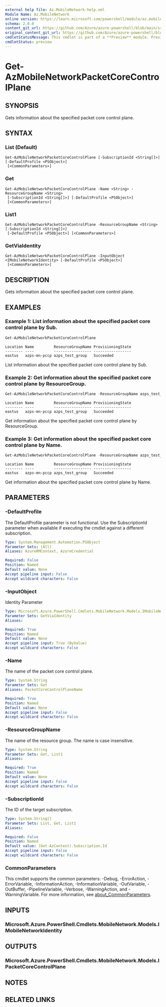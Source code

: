 ```yaml
---
external help file: Az.MobileNetwork-help.xml
Module Name: Az.MobileNetwork
online version: https://learn.microsoft.com/powershell/module/az.mobilenetwork/get-azmobilenetworkpacketcorecontrolplane
schema: 2.0.0
content_git_url: https://github.com/Azure/azure-powershell/blob/main/src/MobileNetwork/MobileNetwork/help/Get-AzMobileNetworkPacketCoreControlPlane.md
original_content_git_url: https://github.com/Azure/azure-powershell/blob/main/src/MobileNetwork/MobileNetwork/help/Get-AzMobileNetworkPacketCoreControlPlane.md
cmdletStatusMessage: This cmdlet is part of a **Preview** module. Preview versions aren't recommended for use in production environments. For more information, see https://aka.ms/azps-refstatus.
cmdletStatus: preview
---
```

# Get-AzMobileNetworkPacketCoreControlPlane

## SYNOPSIS
Gets information about the specified packet core control plane.

## SYNTAX

### List (Default)
```
Get-AzMobileNetworkPacketCoreControlPlane [-SubscriptionId <String[]>] [-DefaultProfile <PSObject>]
 [<CommonParameters>]
```

### Get
```
Get-AzMobileNetworkPacketCoreControlPlane -Name <String> -ResourceGroupName <String>
 [-SubscriptionId <String[]>] [-DefaultProfile <PSObject>]
 [<CommonParameters>]
```

### List1
```
Get-AzMobileNetworkPacketCoreControlPlane -ResourceGroupName <String> [-SubscriptionId <String[]>]
 [-DefaultProfile <PSObject>] [<CommonParameters>]
```

### GetViaIdentity
```
Get-AzMobileNetworkPacketCoreControlPlane -InputObject <IMobileNetworkIdentity> [-DefaultProfile <PSObject>]
 [<CommonParameters>]
```

## DESCRIPTION
Gets information about the specified packet core control plane.

## EXAMPLES

### Example 1: List information about the specified packet core control plane by Sub.
```powershell
Get-AzMobileNetworkPacketCoreControlPlane
```

```output
Location Name         ResourceGroupName ProvisioningState
-------- ----         ----------------- -----------------
eastus   azps-mn-pccp azps_test_group   Succeeded
```

List information about the specified packet core control plane by Sub.

### Example 2: Get information about the specified packet core control plane by ResourceGroup.
```powershell
Get-AzMobileNetworkPacketCoreControlPlane -ResourceGroupName azps_test_group
```

```output
Location Name         ResourceGroupName ProvisioningState
-------- ----         ----------------- -----------------
eastus   azps-mn-pccp azps_test_group   Succeeded
```

Get information about the specified packet core control plane by ResourceGroup.

### Example 3: Get information about the specified packet core control plane by Name.
```powershell
Get-AzMobileNetworkPacketCoreControlPlane -ResourceGroupName azps_test_group -Name azps-mn-pccp
```

```output
Location Name         ResourceGroupName ProvisioningState
-------- ----         ----------------- -----------------
eastus   azps-mn-pccp azps_test_group   Succeeded
```

Get information about the specified packet core control plane by Name.

## PARAMETERS

### -DefaultProfile
The DefaultProfile parameter is not functional.
Use the SubscriptionId parameter when available if executing the cmdlet against a different subscription.

```yaml
Type: System.Management.Automation.PSObject
Parameter Sets: (All)
Aliases: AzureRMContext, AzureCredential

Required: False
Position: Named
Default value: None
Accept pipeline input: False
Accept wildcard characters: False
```

### -InputObject
Identity Parameter

```yaml
Type: Microsoft.Azure.PowerShell.Cmdlets.MobileNetwork.Models.IMobileNetworkIdentity
Parameter Sets: GetViaIdentity
Aliases:

Required: True
Position: Named
Default value: None
Accept pipeline input: True (ByValue)
Accept wildcard characters: False
```

### -Name
The name of the packet core control plane.

```yaml
Type: System.String
Parameter Sets: Get
Aliases: PacketCoreControlPlaneName

Required: True
Position: Named
Default value: None
Accept pipeline input: False
Accept wildcard characters: False
```

### -ResourceGroupName
The name of the resource group.
The name is case insensitive.

```yaml
Type: System.String
Parameter Sets: Get, List1
Aliases:

Required: True
Position: Named
Default value: None
Accept pipeline input: False
Accept wildcard characters: False
```

### -SubscriptionId
The ID of the target subscription.

```yaml
Type: System.String[]
Parameter Sets: List, Get, List1
Aliases:

Required: False
Position: Named
Default value: (Get-AzContext).Subscription.Id
Accept pipeline input: False
Accept wildcard characters: False
```

### CommonParameters
This cmdlet supports the common parameters: -Debug, -ErrorAction, -ErrorVariable, -InformationAction, -InformationVariable, -OutVariable, -OutBuffer, -PipelineVariable, -Verbose, -WarningAction, and -WarningVariable. For more information, see [about_CommonParameters](http://go.microsoft.com/fwlink/?LinkID=113216).

## INPUTS

### Microsoft.Azure.PowerShell.Cmdlets.MobileNetwork.Models.IMobileNetworkIdentity

## OUTPUTS

### Microsoft.Azure.PowerShell.Cmdlets.MobileNetwork.Models.IPacketCoreControlPlane

## NOTES

## RELATED LINKS


